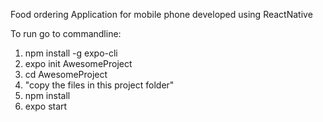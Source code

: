Food ordering Application for mobile phone developed using ReactNative


To run go to commandline:
1. npm install -g expo-cli
2. expo init AwesomeProject
3. cd AwesomeProject
4. "copy the files in this project folder" 
5. npm install
6. expo start
